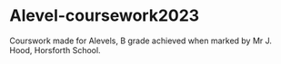 # Alevel-coursework2023
Courswork made for Alevels, B grade achieved when marked by Mr J. Hood, Horsforth School.
